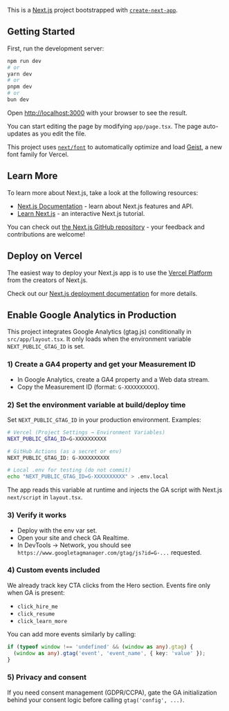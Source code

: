 This is a [Next.js](https://nextjs.org) project bootstrapped with [`create-next-app`](https://nextjs.org/docs/app/api-reference/cli/create-next-app).

## Getting Started

First, run the development server:

```bash
npm run dev
# or
yarn dev
# or
pnpm dev
# or
bun dev
```

Open [http://localhost:3000](http://localhost:3000) with your browser to see the result.

You can start editing the page by modifying `app/page.tsx`. The page auto-updates as you edit the file.

This project uses [`next/font`](https://nextjs.org/docs/app/building-your-application/optimizing/fonts) to automatically optimize and load [Geist](https://vercel.com/font), a new font family for Vercel.

## Learn More

To learn more about Next.js, take a look at the following resources:

- [Next.js Documentation](https://nextjs.org/docs) - learn about Next.js features and API.
- [Learn Next.js](https://nextjs.org/learn) - an interactive Next.js tutorial.

You can check out [the Next.js GitHub repository](https://github.com/vercel/next.js) - your feedback and contributions are welcome!

## Deploy on Vercel

The easiest way to deploy your Next.js app is to use the [Vercel Platform](https://vercel.com/new?utm_medium=default-template&filter=next.js&utm_source=create-next-app&utm_campaign=create-next-app-readme) from the creators of Next.js.

Check out our [Next.js deployment documentation](https://nextjs.org/docs/app/building-your-application/deploying) for more details.

## Enable Google Analytics in Production

This project integrates Google Analytics (gtag.js) conditionally in `src/app/layout.tsx`. It only loads when the environment variable `NEXT_PUBLIC_GTAG_ID` is set.

### 1) Create a GA4 property and get your Measurement ID
- In Google Analytics, create a GA4 property and a Web data stream.
- Copy the Measurement ID (format: `G-XXXXXXXXXX`).

### 2) Set the environment variable at build/deploy time
Set `NEXT_PUBLIC_GTAG_ID` in your production environment. Examples:

```bash
# Vercel (Project Settings → Environment Variables)
NEXT_PUBLIC_GTAG_ID=G-XXXXXXXXXX

# GitHub Actions (as a secret or env)
NEXT_PUBLIC_GTAG_ID: G-XXXXXXXXXX

# Local .env for testing (do not commit)
echo "NEXT_PUBLIC_GTAG_ID=G-XXXXXXXXXX" > .env.local
```

The app reads this variable at runtime and injects the GA script with Next.js `next/script` in `layout.tsx`.

### 3) Verify it works
- Deploy with the env var set.
- Open your site and check GA Realtime.
- In DevTools → Network, you should see `https://www.googletagmanager.com/gtag/js?id=G-...` requested.

### 4) Custom events included
We already track key CTA clicks from the Hero section. Events fire only when GA is present:
- `click_hire_me`
- `click_resume`
- `click_learn_more`

You can add more events similarly by calling:

```ts
if (typeof window !== 'undefined' && (window as any).gtag) {
  (window as any).gtag('event', 'event_name', { key: 'value' });
}
```

### 5) Privacy and consent
If you need consent management (GDPR/CCPA), gate the GA initialization behind your consent logic before calling `gtag('config', ...)`.
